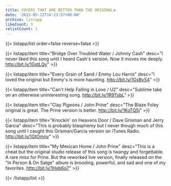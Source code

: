 ```yaml
---
title: COVERS THAT ARE BETTER THAN THE ORIGINAL➕
date: '2015-05-22T14:23:57+00:00'
archive: listapp
likeCount: 3
relistCount: 1
---
```


{{< listapp/list order=false reverse=false >}}

   {{< listapp/item title="Bridge Over Troubled Water / Johnny Cash"
      desc="I never liked this song until I heard Cash's version. Now it moves me deeply. http://bit.ly/1GstLQy" >}}

   {{< listapp/item title="Every Grain of Sand / Emmy Lou Harris"
      desc="I loved the original but Emmy's is more haunting. http://bit.ly/1GsBv54" >}}

   {{< listapp/item title="Can't Help Falling in Love / U2"
      desc="Sublime take on an otherwise uninteresting song. http://bit.ly/1R9TsbL" >}}

   {{< listapp/item title="Clay Pigeons / John Prine"
      desc="The Blaze Foley original is great. The Prine version is better. http://bit.ly/1KoTQ5j" >}}

   {{< listapp/item title="Knockin' on Heavens Door / Dave Grisman and Jerry Garcia"
      desc="This is probably blasphemy but I never though much of this song until I caught this Grisman/Garcia version on iTunes Radio. http://bit.ly/1GtOmnv" >}}

   {{< listapp/item title="My Mexican Home / John Prine"
      desc="This is a cheat but the original studio release of this song is twangy and forgettable. A rare miss for Prine. But the reworked live version, finally released on the \"In Person & On Satge\" album is brooding, powerful, and sad and one of my favorites. http://bit.ly/1Hxb6o7" >}}

{{< /listapp/list >}}
